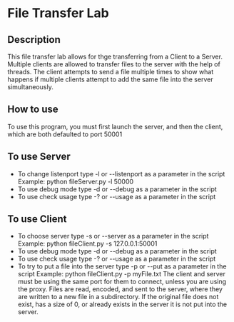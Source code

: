 # File Transfer Lab
## Description
This file transfer lab allows for thge transferring from a Client to a Server. Multiple clients are allowed to transfer
files to the server with the help of threads. The client attempts to send a file multiple times to show what happens
if multiple clients attempt to add the same file into the server simultaneously.
## How to use
To use this program, you must first launch the server, and then the client, which are both defaulted to port 50001
## To use Server
  * To change listenport type -l <port> or --listenport <port> as a parameter in the script
  Example: python fileServer.py -l 50000
  * To use debug mode type -d or --debug as a parameter in the script
  * To use check usage type -? or --usage as a parameter in the script
## To use Client
  * To choose server type -s <port> or --server <port> as a parameter in the script
  Example: python fileClient.py -s 127.0.0.1:50001
  * To use debug mode type -d or --debug as a parameter in the script
  * To use check usage type -? or --usage as a parameter in the script
  * To try to put a file into the server type -p <filename> or --put <filename >as a parameter in the script
  Example: python fileClient.py -p myFile.txt 
The client and server must be using the same port for them to connect, unless you are using the proxy.
Files are read, encoded, and sent to the server, where they are written to a new file in a subdirectory. If the
original file does not exist, has a size of 0, or already exists in the server it is not put into the server.
